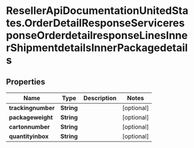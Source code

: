 # ResellerApiDocumentationUnitedStates.OrderDetailResponseServiceresponseOrderdetailresponseLinesInnerShipmentdetailsInnerPackagedetails

## Properties

Name | Type | Description | Notes
------------ | ------------- | ------------- | -------------
**trackingnumber** | **String** |  | [optional] 
**packageweight** | **String** |  | [optional] 
**cartonnumber** | **String** |  | [optional] 
**quantityinbox** | **String** |  | [optional] 


